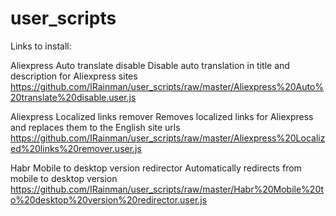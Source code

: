 # user_scripts

Links to install:


Aliexpress Auto translate disable
Disable auto translation in title and description for Aliexpress sites
https://github.com/IRainman/user_scripts/raw/master/Aliexpress%20Auto%20translate%20disable.user.js

Aliexpress Localized links remover
Removes localized links for Aliexpress and replaces them to the English site urls
https://github.com/IRainman/user_scripts/raw/master/Aliexpress%20Localized%20links%20remover.user.js

Habr Mobile to desktop version redirector
Automatically redirects from mobile to desktop version
https://github.com/IRainman/user_scripts/raw/master/Habr%20Mobile%20to%20desktop%20version%20redirector.user.js
